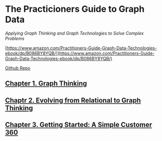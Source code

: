 # The Practicioners Guide to Graph Data

*Applying Graph Thinking and Graph Technologies to Solve Complex Problems*

[https://www.amazon.com/Practitioners-Guide-Graph-Data-Technologies-ebook/dp/B086BY8YQB/](https://www.amazon.com/Practitioners-Guide-Graph-Data-Technologies-ebook/dp/B086BY8YQB/)

[Github Repo](https://github.com/datastax/graph-book)

## [Chapter 1. Graph Thinking](./1_GRAPH_THINKING.md)

## [Chaptr 2. Evolving from Relational to Graph Thinking](./2_REL_TO_GRAPH.md)

## [Chapter 3. Getting Started: A Simple Customer 360](./3_GETTING_STARTED.md)
